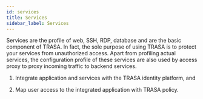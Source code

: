 ```yaml
---
id: services
title: Services
sidebar_label: Services
---
```




Services are the profile of web, SSH, RDP, database and are the basic component of TRASA. In fact, the sole purpose of using TRASA is to protect your services from unauthorized access.
Apart from profiling actual services, the configuration profile of these services are also used by access proxy to proxy incoming traffic to backend services.
 
 1. Integrate application and services with the TRASA identity platform, and

 2. Map user access to the integrated application with TRASA policy.
